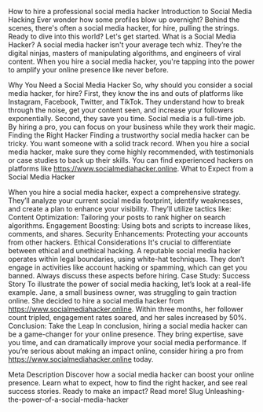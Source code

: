How to hire a professional social media hacker
Introduction to Social Media Hacking
Ever wonder how some profiles blow up overnight? Behind the scenes, there's often a social media hacker, for hire, pulling the strings. Ready to dive into this world? Let's get started.
What is a Social Media Hacker?
A social media hacker isn't your average tech whiz. They’re the digital ninjas, masters of manipulating algorithms, and engineers of viral content. When you hire a social media hacker, you're tapping into the power to amplify your online presence like never before.

Why You Need a Social Media Hacker
So, why should you consider a social media hacker, for hire? First, they know the ins and outs of platforms like Instagram, Facebook, Twitter, and TikTok. They understand how to break through the noise, get your content seen, and increase your followers exponentially. Second, they save you time. Social media is a full-time job. By hiring a pro, you can focus on your business while they work their magic.
Finding the Right Hacker
Finding a trustworthy social media hacker can be tricky. You want someone with a solid track record. When you hire a social media hacker, make sure they come highly recommended, with testimonials or case studies to back up their skills. You can find experienced hackers on platforms like https://www.socialmediahacker.online.
What to Expect from a Social Media Hacker

When you hire a social media hacker, expect a comprehensive strategy. They’ll analyze your current social media footprint, identify weaknesses, and create a plan to enhance your visibility. They’ll utilize tactics like:
Content Optimization: Tailoring your posts to rank higher on search algorithms.
Engagement Boosting: Using bots and scripts to increase likes, comments, and shares.
Security Enhancements: Protecting your accounts from other hackers.
Ethical Considerations
It's crucial to differentiate between ethical and unethical hacking. A reputable social media hacker operates within legal boundaries, using white-hat techniques. They don’t engage in activities like account hacking or spamming, which can get you banned. Always discuss these aspects before hiring.
Case Study: Success Story
To illustrate the power of social media hacking, let’s look at a real-life example. Jane, a small business owner, was struggling to gain traction online. She decided to hire a social media hacker from https://www.socialmediahacker.online. Within three months, her follower count tripled, engagement rates soared, and her sales increased by 50%.
Conclusion: Take the Leap
In conclusion, hiring a social media hacker can be a game-changer for your online presence. They bring expertise, save you time, and can dramatically improve your social media performance. If you’re serious about making an impact online, consider hiring a pro from https://www.socialmediahacker.online today.

Meta Description
Discover how a social media hacker can boost your online presence. Learn what to expect, how to find the right hacker, and see real success stories. Ready to make an impact? Read more!
Slug
Unleashing-the-power-of-a-social-media-hacker

